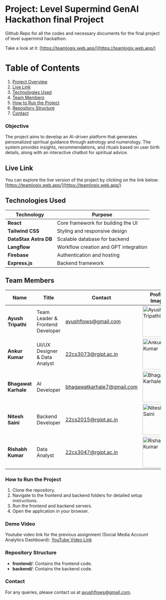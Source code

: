 # Project: Level Supermind GenAI Hackathon final Project

Github Repo for all the codes and necessary documents for the final project of level supermind hackathon.

Take a look at it: [https://teamlogix.web.app/](https://teamlogix.web.app/)

# Table of Contents

1. [Project Overview](#objective)
2. [Live Link](#live-link)
3. [Technologies Used](#technologies-used)
4. [Team Members](#team-members)
5. [How to Run the Project](#how-to-run-the-project)
6. [Repository Structure](#repository-structure)
7. [Contact](#contact)



### Objective
The project aims to develop an AI-driven platform that generates personalized spiritual guidance through astrology and numerology. The system provides insights, recommendations, and rituals based on user birth details, along with an interactive chatbot for spiritual advice.


## **Live Link**
You can explore the live version of the project by clicking on the link below:
[https://teamlogix.web.app/](https://teamlogix.web.app/)


## **Technologies Used**
| Technology                  | Purpose                              |
|------------------------------|--------------------------------------|
| **React**                   | Core framework for building the UI  |
| **Tailwind CSS**            | Styling and responsive design       |
| **DataStax Astra DB**       | Scalable database for backend       |
| **Langflow**                | Workflow creation and GPT integration|
| **Firebase**                | Authentication and hosting          |
| **Express.js**              | Backend framework                   |


## **Team Members**
| Name               | Title                      | Contact                        | Profile Image |
|---------------------|----------------------------|--------------------------------|---------------|
| **Ayush Tripathi**  | Team Leader & Frontend Developer | [ayushflows@gmail.com](mailto:ayushflows@gmail.com) | <img src="https://avatars.githubusercontent.com/u/124663413?s=400&u=76f022cb34ee30b47d3b7bc4c911e6f40ee4b731&v=4" alt="Ayush Tripathi" width="100px" /> |
| **Ankur Kumar**     | UI/UX Designer & Data Analyst | [22cs3073@rgipt.ac.in](mailto:22cs3073@rgipt.ac.in) | <img src="https://avatars.githubusercontent.com/u/128875232?v=4" alt="Ankur Kumar" width="100px" /> |
| **Bhagawat Karhale**| AI Developer              | [bhagawatkarhale7@gmail.com](mailto:bhagawatkarhale7@gmail.com) | <img src="https://avatars.githubusercontent.com/u/145754489?v=4" alt="Bhagawat Karhale" width="100px" /> |
| **Nitesh Saini**    | Backend Developer          | [22cs2015@rgipt.ac.in](mailto:22cs2015@rgipt.ac.in) | <img src="https://avatars.githubusercontent.com/u/139841989?v=4" alt="Nitesh Saini" width="100px" /> |
| **Rishabh Kumar**   | Data Analyst               | [22cs3047@rgipt.ac.in](mailto:22cs3047@rgipt.ac.in) | <img src="https://avatars.githubusercontent.com/u/142030870?v=4" alt="Rishabh Kumar" width="100px" /> |


### How to Run the Project
1. Clone the repository.
2. Navigate to the frontend and backend folders for detailed setup instructions.
3. Run the frontend and backend servers.
4. Open the application in your browser.

### Demo Video
Youtube video link for the previous assignment (Social Media Account Analytics Dashboard): [YouTube Video Link](https://youtu.be/bFse-Gn8jkg?si=q31WrmU92XjDS1lU)

### Repository Structure
- **frontend/**: Contains the frontend code.
- **backend/**: Contains the backend code.

### Contact
For any queries, please contact us at [ayushflows@gmail.com](mailto:ayushflows@gmail.com).
